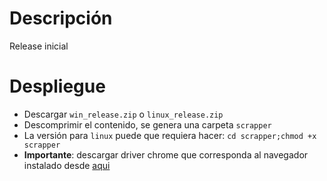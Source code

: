 # Descripción

Release inicial

# Despliegue

* Descargar `win_release.zip` o `linux_release.zip`
* Descomprimir el contenido, se genera una carpeta `scrapper`
* La versión para `linux` puede que requiera hacer: `cd scrapper;chmod +x scrapper`
* **Importante**: descargar driver chrome que corresponda al navegador instalado desde [aqui][chrome]

[chrome]: https://chromedriver.chromium.org/downloads